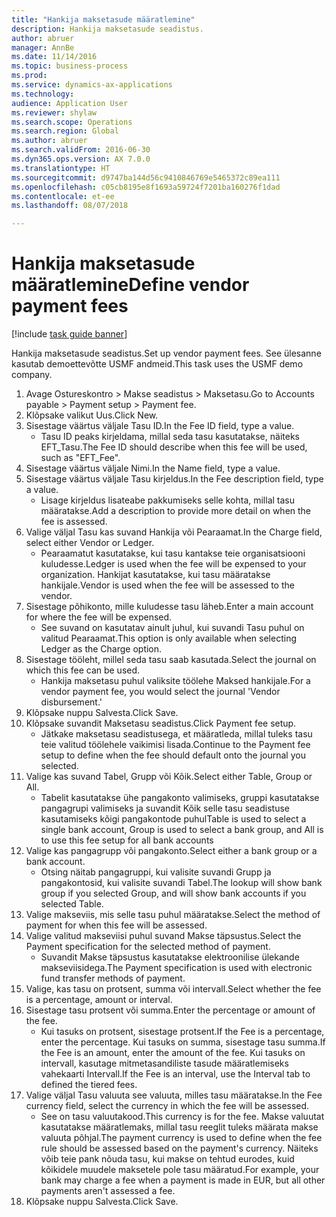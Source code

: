 ```yaml
--- 
title: "Hankija maksetasude määratlemine"
description: Hankija maksetasude seadistus.
author: abruer
manager: AnnBe
ms.date: 11/14/2016
ms.topic: business-process
ms.prod: 
ms.service: dynamics-ax-applications
ms.technology: 
audience: Application User
ms.reviewer: shylaw
ms.search.scope: Operations
ms.search.region: Global
ms.author: abruer
ms.search.validFrom: 2016-06-30
ms.dyn365.ops.version: AX 7.0.0
ms.translationtype: HT
ms.sourcegitcommit: d9747ba144d56c9410846769e5465372c89ea111
ms.openlocfilehash: c05cb8195e8f1693a59724f7201ba160276f1dad
ms.contentlocale: et-ee
ms.lasthandoff: 08/07/2018

---
```

# <a name="define-vendor-payment-fees"></a><span data-ttu-id="2faca-103">Hankija maksetasude määratlemine</span><span class="sxs-lookup"><span data-stu-id="2faca-103">Define vendor payment fees</span></span>

[!include [task guide banner](../../includes/task-guide-banner.md)]

<span data-ttu-id="2faca-104">Hankija maksetasude seadistus.</span><span class="sxs-lookup"><span data-stu-id="2faca-104">Set up vendor payment fees.</span></span> <span data-ttu-id="2faca-105">See ülesanne kasutab demoettevõtte USMF andmeid.</span><span class="sxs-lookup"><span data-stu-id="2faca-105">This task uses the USMF demo company.</span></span>

1. <span data-ttu-id="2faca-106">Avage Ostureskontro > Makse seadistus > Maksetasu.</span><span class="sxs-lookup"><span data-stu-id="2faca-106">Go to Accounts payable > Payment setup > Payment fee.</span></span>
2. <span data-ttu-id="2faca-107">Klõpsake valikut Uus.</span><span class="sxs-lookup"><span data-stu-id="2faca-107">Click New.</span></span>
3. <span data-ttu-id="2faca-108">Sisestage väärtus väljale Tasu ID.</span><span class="sxs-lookup"><span data-stu-id="2faca-108">In the Fee ID field, type a value.</span></span>
    * <span data-ttu-id="2faca-109">Tasu ID peaks kirjeldama, millal seda tasu kasutatakse, näiteks EFT_Tasu.</span><span class="sxs-lookup"><span data-stu-id="2faca-109">The Fee ID should describe when this fee will be used, such as "EFT_Fee".</span></span>  
4. <span data-ttu-id="2faca-110">Sisestage väärtus väljale Nimi.</span><span class="sxs-lookup"><span data-stu-id="2faca-110">In the Name field, type a value.</span></span>
5. <span data-ttu-id="2faca-111">Sisestage väärtus väljale Tasu kirjeldus.</span><span class="sxs-lookup"><span data-stu-id="2faca-111">In the Fee description field, type a value.</span></span>
    * <span data-ttu-id="2faca-112">Lisage kirjeldus lisateabe pakkumiseks selle kohta, millal tasu määratakse.</span><span class="sxs-lookup"><span data-stu-id="2faca-112">Add a description to provide more detail on when the fee is assessed.</span></span>  
6. <span data-ttu-id="2faca-113">Valige väljal Tasu kas suvand Hankija või Pearaamat.</span><span class="sxs-lookup"><span data-stu-id="2faca-113">In the Charge field, select either Vendor or Ledger.</span></span>
    * <span data-ttu-id="2faca-114">Pearaamatut kasutatakse, kui tasu kantakse teie organisatsiooni kuludesse.</span><span class="sxs-lookup"><span data-stu-id="2faca-114">Ledger is used when the fee will be expensed to your organization.</span></span>  <span data-ttu-id="2faca-115">Hankijat kasutatakse, kui tasu määratakse hankijale.</span><span class="sxs-lookup"><span data-stu-id="2faca-115">Vendor is used when the fee will be assessed to the vendor.</span></span>  
7. <span data-ttu-id="2faca-116">Sisestage põhikonto, mille kuludesse tasu läheb.</span><span class="sxs-lookup"><span data-stu-id="2faca-116">Enter a main account for where the fee will be expensed.</span></span>
    * <span data-ttu-id="2faca-117">See suvand on kasutatav ainult juhul, kui suvandi Tasu puhul on valitud Pearaamat.</span><span class="sxs-lookup"><span data-stu-id="2faca-117">This option is only available when selecting Ledger as the Charge option.</span></span>  
8. <span data-ttu-id="2faca-118">Sisestage tööleht, millel seda tasu saab kasutada.</span><span class="sxs-lookup"><span data-stu-id="2faca-118">Select the journal on which this fee can be used.</span></span> 
    * <span data-ttu-id="2faca-119">Hankija maksetasu puhul valiksite töölehe Maksed hankijale.</span><span class="sxs-lookup"><span data-stu-id="2faca-119">For a vendor payment fee, you would select the journal 'Vendor disbursement.'</span></span>  
9. <span data-ttu-id="2faca-120">Klõpsake nuppu Salvesta.</span><span class="sxs-lookup"><span data-stu-id="2faca-120">Click Save.</span></span>
10. <span data-ttu-id="2faca-121">Klõpsake suvandit Maksetasu seadistus.</span><span class="sxs-lookup"><span data-stu-id="2faca-121">Click Payment fee setup.</span></span>
    * <span data-ttu-id="2faca-122">Jätkake maksetasu seadistusega, et määratleda, millal tuleks tasu teie valitud töölehele vaikimisi lisada.</span><span class="sxs-lookup"><span data-stu-id="2faca-122">Continue to the Payment fee setup to define when the fee should default onto the journal you selected.</span></span>  
11. <span data-ttu-id="2faca-123">Valige kas suvand Tabel, Grupp või Kõik.</span><span class="sxs-lookup"><span data-stu-id="2faca-123">Select either Table, Group or All.</span></span>
    * <span data-ttu-id="2faca-124">Tabelit kasutatakse ühe pangakonto valimiseks, gruppi kasutatakse pangagrupi valimiseks ja suvandit Kõik selle tasu seadistuse kasutamiseks kõigi pangakontode puhul</span><span class="sxs-lookup"><span data-stu-id="2faca-124">Table is used to select a single bank account, Group is used to select a bank group, and All is to use this fee setup for all bank accounts</span></span>  
12. <span data-ttu-id="2faca-125">Valige kas pangagrupp või pangakonto.</span><span class="sxs-lookup"><span data-stu-id="2faca-125">Select either a bank group or a bank account.</span></span>
    * <span data-ttu-id="2faca-126">Otsing näitab pangagruppi, kui valisite suvandi Grupp ja pangakontosid, kui valisite suvandi Tabel.</span><span class="sxs-lookup"><span data-stu-id="2faca-126">The lookup will show bank group if you selected Group, and will show bank accounts if you selected Table.</span></span>  
13. <span data-ttu-id="2faca-127">Valige makseviis, mis selle tasu puhul määratakse.</span><span class="sxs-lookup"><span data-stu-id="2faca-127">Select the method of payment for when this fee will be assessed.</span></span>
14. <span data-ttu-id="2faca-128">Valige valitud makseviisi puhul suvand Makse täpsustus.</span><span class="sxs-lookup"><span data-stu-id="2faca-128">Select the Payment specification for the selected method of payment.</span></span>
    * <span data-ttu-id="2faca-129">Suvandit Makse täpsustus kasutatakse elektroonilise ülekande makseviisidega.</span><span class="sxs-lookup"><span data-stu-id="2faca-129">The Payment specification is used with electronic fund transfer methods of payment.</span></span>  
15. <span data-ttu-id="2faca-130">Valige, kas tasu on protsent, summa või intervall.</span><span class="sxs-lookup"><span data-stu-id="2faca-130">Select whether the fee is a percentage, amount or interval.</span></span>
16. <span data-ttu-id="2faca-131">Sisestage tasu protsent või summa.</span><span class="sxs-lookup"><span data-stu-id="2faca-131">Enter the percentage or amount of the fee.</span></span>
    * <span data-ttu-id="2faca-132">Kui tasuks on protsent, sisestage protsent.</span><span class="sxs-lookup"><span data-stu-id="2faca-132">If the Fee is a percentage, enter the percentage.</span></span> <span data-ttu-id="2faca-133">Kui tasuks on summa, sisestage tasu summa.</span><span class="sxs-lookup"><span data-stu-id="2faca-133">If the Fee is an amount, enter the amount of the fee.</span></span> <span data-ttu-id="2faca-134">Kui tasuks on intervall, kasutage mitmetasandiliste tasude määratlemiseks vahekaarti Intervall.</span><span class="sxs-lookup"><span data-stu-id="2faca-134">If the Fee is an interval, use the Interval tab to defined the tiered fees.</span></span>  
17. <span data-ttu-id="2faca-135">Valige väljal Tasu valuuta see valuuta, milles tasu määratakse.</span><span class="sxs-lookup"><span data-stu-id="2faca-135">In the Fee currency field, select the currency in which the fee will be assessed.</span></span>
    * <span data-ttu-id="2faca-136">See on tasu valuutakood.</span><span class="sxs-lookup"><span data-stu-id="2faca-136">This currency is for the fee.</span></span> <span data-ttu-id="2faca-137">Makse valuutat kasutatakse määratlemaks, millal tasu reeglit tuleks määrata makse valuuta põhjal.</span><span class="sxs-lookup"><span data-stu-id="2faca-137">The payment currency is used to define when the fee rule should be assessed based on the payment's currency.</span></span> <span data-ttu-id="2faca-138">Näiteks võib teie pank nõuda tasu, kui makse on tehtud eurodes, kuid kõikidele muudele maksetele pole tasu määratud.</span><span class="sxs-lookup"><span data-stu-id="2faca-138">For example, your bank may charge a fee when a payment is made in EUR, but all other payments aren't assessed a fee.</span></span>  
18. <span data-ttu-id="2faca-139">Klõpsake nuppu Salvesta.</span><span class="sxs-lookup"><span data-stu-id="2faca-139">Click Save.</span></span>


